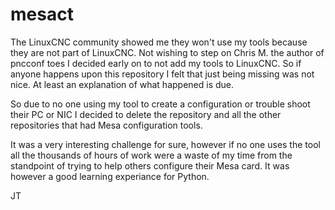 # mesact

The LinuxCNC community showed me they won't use my tools because they are not part of LinuxCNC. Not wishing to step on Chris M. the author of pncconf toes I decided early on to not add my tools to LinuxCNC. So if anyone happens upon this repository I felt that just being missing was not nice. At least an explanation of what happened is due.

So due to no one using my tool to create a configuration or trouble shoot their PC or NIC I decided to delete the repository and all the other repositories that had Mesa configuration tools.

It was a very interesting challenge for sure, however if no one uses the tool all the thousands of hours of work were a waste of my time from the standpoint of trying to help others configure their Mesa card. It was however a good learning experiance for Python.

JT
